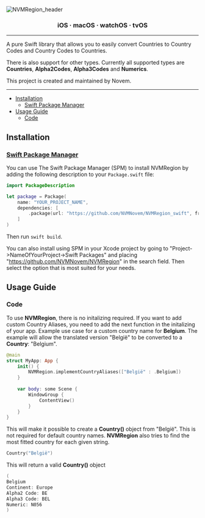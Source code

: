![NVMRegion_header](https://user-images.githubusercontent.com/44820440/140629167-dfcf22d0-c08c-4b8f-a3f3-29aeb92aabb1.png)

<h3 align="center">iOS · macOS · watchOS · tvOS</h3>

---

A pure Swift library that allows you to easily convert Countries to Country Codes and Country Codes to Countries.

There is also support for other types. 
Currently all supported types are **Countries**, **Alpha2Codes**, **Alpha3Codes** and **Numerics**.

This project is created and maintained by Novem.

---

- [Installation](#installation)
  - [Swift Package Manager](#swift-package-manager)
- [Usage Guide](#usage-guide)
  - [Code](#code)

## Installation

### [Swift Package Manager](https://swift.org/package-manager/)

You can use The Swift Package Manager (SPM) to install NVMRegion by adding the following description to your `Package.swift` file:

```swift
import PackageDescription

let package = Package(
    name: "YOUR_PROJECT_NAME",
    dependencies: [
        .package(url: "https://github.com/NVMNovem/NVMRegion_swift", from: "1.0.0"),
    ]
)
```
Then run `swift build`. 

You can also install using SPM in your Xcode project by going to 
"Project->NameOfYourProject->Swift Packages" and placing "https://github.com/NVMNovem/NVMRegion" in the 
search field. Then select the option that is most suited for your needs.


## Usage Guide

### Code

To use **NVMRegion**, there is no initalizing required. If you want to add custom Country Aliases, you need to add the next function in the initalizing of your app.
Example use case for a custom country name for **Belgium**.
The example will allow the translated version "België" to be converted to a **Country**: "Belgium".
```swift
@main
struct MyApp: App {    
    init() {
        NVMRegion.implementCountryAliases(["België" : .Belgium])
    }
    
    var body: some Scene {
        WindowGroup {
            ContentView()
        }
    }
}
```

This will make it possible to create a **Country()** object from "België". This is not required for default country names. **NVMRegion** also tries to find the most fitted country for each given string.
```swift
Country("België")
```

This will return a valid **Country()** object
```swift
(
Belgium
Continent: Europe
Alpha2 Code: BE
Alpha3 Code: BEL
Numeric: N056
)
```
